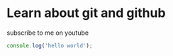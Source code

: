 # Learn about git and github

subscribe to me on youtube

```javascript
console.log('hello world');
```

